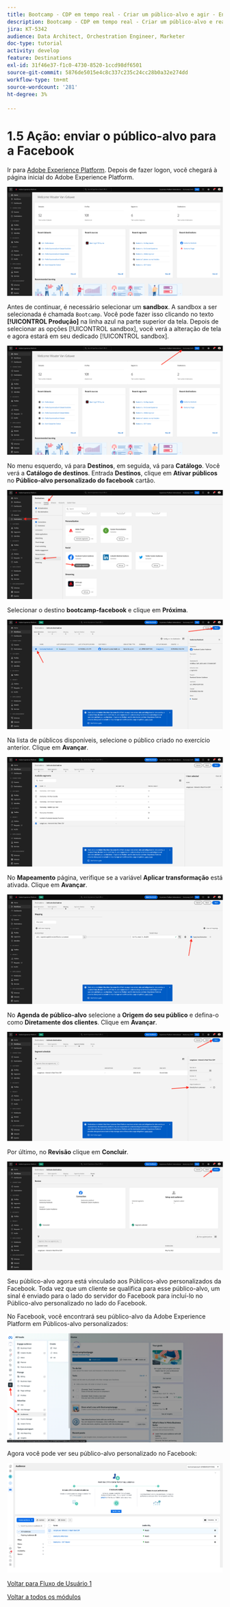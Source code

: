 ```yaml
---
title: Bootcamp - CDP em tempo real - Criar um público-alvo e agir - Enviar seu público-alvo para DV360
description: Bootcamp - CDP em tempo real - Criar um público-alvo e realizar ações - Enviar seu público-alvo para DV360
jira: KT-5342
audience: Data Architect, Orchestration Engineer, Marketer
doc-type: tutorial
activity: develop
feature: Destinations
exl-id: 31f46e37-f1c0-4730-8520-1ccd98df6501
source-git-commit: 5876de5015e4c8c337c235c24cc28b0a32e274dd
workflow-type: tm+mt
source-wordcount: '281'
ht-degree: 3%

---
```


# 1.5 Ação: enviar o público-alvo para a Facebook

Ir para [Adobe Experience Platform](https://experience.adobe.com/platform). Depois de fazer logon, você chegará à página inicial do Adobe Experience Platform.

![Assimilação de dados](./images/home.png)

Antes de continuar, é necessário selecionar um **sandbox**. A sandbox a ser selecionada é chamada ``Bootcamp``. Você pode fazer isso clicando no texto **[!UICONTROL Produção]** na linha azul na parte superior da tela. Depois de selecionar as opções [!UICONTROL sandbox], você verá a alteração de tela e agora estará em seu dedicado [!UICONTROL sandbox].

![Assimilação de dados](./images/sb1.png)

No menu esquerdo, vá para **Destinos**, em seguida, vá para **Catálogo**. Você verá a **Catálogo de destinos**. Entrada **Destinos**, clique em **Ativar públicos** no **Público-alvo personalizado do facebook** cartão.

![RTCDP](./images/rtcdpgoogleseg.png)

Selecionar o destino **bootcamp-facebook** e clique em **Próxima**.

![RTCDP](./images/rtcdpcreatedest2.png)

Na lista de públicos disponíveis, selecione o público criado no exercício anterior. Clique em **Avançar**.

![RTCDP](./images/rtcdpcreatedest3.png)

No **Mapeamento** página, verifique se a variável **Aplicar transformação** está ativada. Clique em **Avançar**.

![RTCDP](./images/rtcdpcreatedest4a.png)

No **Agenda de público-alvo** selecione a **Origem do seu público** e defina-o como **Diretamente dos clientes**. Clique em **Avançar**.

![RTCDP](./images/rtcdpcreatedest4.png)

Por último, no **Revisão** clique em **Concluir**.

![RTCDP](./images/rtcdpcreatedest5.png)

Seu público-alvo agora está vinculado aos Públicos-alvo personalizados da Facebook. Toda vez que um cliente se qualifica para esse público-alvo, um sinal é enviado para o lado do servidor do Facebook para incluí-lo no Público-alvo personalizado no lado do Facebook.

No Facebook, você encontrará seu público-alvo da Adobe Experience Platform em Públicos-alvo personalizados:

![RTCDP](./images/rtcdpcreatedest5b.png)

Agora você pode ver seu público-alvo personalizado no Facebook:

![RTCDP](./images/rtcdpcreatedest5a.png)

[Voltar para Fluxo de Usuário 1](./uc1.md)

[Voltar a todos os módulos](../../overview.md)
